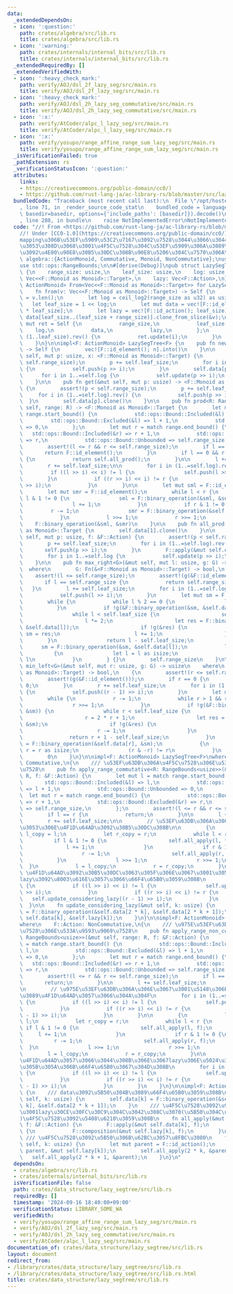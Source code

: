 ```yaml
---
data:
  _extendedDependsOn:
  - icon: ':question:'
    path: crates/algebra/src/lib.rs
    title: crates/algebra/src/lib.rs
  - icon: ':warning:'
    path: crates/internals/internal_bits/src/lib.rs
    title: crates/internals/internal_bits/src/lib.rs
  _extendedRequiredBy: []
  _extendedVerifiedWith:
  - icon: ':heavy_check_mark:'
    path: verify/AOJ/dsl_2f_lazy_seg/src/main.rs
    title: verify/AOJ/dsl_2f_lazy_seg/src/main.rs
  - icon: ':heavy_check_mark:'
    path: verify/AOJ/dsl_2h_lazy_seg_commutative/src/main.rs
    title: verify/AOJ/dsl_2h_lazy_seg_commutative/src/main.rs
  - icon: ':x:'
    path: verify/AtCoder/alpc_l_lazy_seg/src/main.rs
    title: verify/AtCoder/alpc_l_lazy_seg/src/main.rs
  - icon: ':x:'
    path: verify/yosupo/range_affine_range_sum_lazy_seg/src/main.rs
    title: verify/yosupo/range_affine_range_sum_lazy_seg/src/main.rs
  _isVerificationFailed: true
  _pathExtension: rs
  _verificationStatusIcon: ':question:'
  attributes:
    links:
    - https://creativecommons.org/public-domain/cc0/)
    - https://github.com/rust-lang-ja/ac-library-rs/blob/master/src/lazysegtree.rs>
  bundledCode: "Traceback (most recent call last):\n  File \"/opt/hostedtoolcache/Python/3.10.14/x64/lib/python3.10/site-packages/onlinejudge_verify/documentation/build.py\"\
    , line 71, in _render_source_code_stat\n    bundled_code = language.bundle(stat.path,\
    \ basedir=basedir, options={'include_paths': [basedir]}).decode()\n  File \"/opt/hostedtoolcache/Python/3.10.14/x64/lib/python3.10/site-packages/onlinejudge_verify/languages/rust.py\"\
    , line 288, in bundle\n    raise NotImplementedError\nNotImplementedError\n"
  code: "//! From <https://github.com/rust-lang-ja/ac-library-rs/blob/master/src/lazysegtree.rs>\n\
    //! Under [CC0-1.0](https://creativecommons.org/public-domain/cc0/)  \n//! composition\u3084\
    mapping\u306B\u53EF\u5909\u53C2\u7167\u3092\u7528\u3044\u3066\u3044\u308B\u3068\
    \u3053\u308D\u3068\u3001\u4F5C\u7528\u304C\u53EF\u5909\u306A\u3089\u4F1D\u64AD\
    \u3092\u4E00\u90E8\u30B5\u30DC\u308B\u90E8\u5206\u304C\u7570\u306A\u308B\n\nuse\
    \ algebra::{ActionMonoid, Commutative, Monoid, NonCommutative};\nuse internal_bits::ceil_log2;\n\
    use std::ops::RangeBounds;\n\n#[derive(Debug)]\npub struct LazySegTree<F: ActionMonoid>\
    \ {\n    range_size: usize,\n    leaf_size: usize,\n    log: usize,\n    data:\
    \ Vec<<F::Monoid as Monoid>::Target>,\n    lazy: Vec<F::Action>,\n}\n\nimpl<F:\
    \ ActionMonoid> From<Vec<<F::Monoid as Monoid>::Target>> for LazySegTree<F> {\n\
    \    fn from(v: Vec<<F::Monoid as Monoid>::Target>) -> Self {\n        let range_size\
    \ = v.len();\n        let log = ceil_log2(range_size as u32) as usize;\n     \
    \   let leaf_size = 1 << log;\n        let mut data = vec![F::id_element(); 2\
    \ * leaf_size];\n        let lazy = vec![F::id_action(); leaf_size];\n       \
    \ data[leaf_size..(leaf_size + range_size)].clone_from_slice(&v);\n        let\
    \ mut ret = Self {\n            range_size,\n            leaf_size,\n        \
    \    log,\n            data,\n            lazy,\n        };\n        for i in\
    \ (1..leaf_size).rev() {\n            ret.update(i);\n        }\n        ret\n\
    \    }\n}\n\nimpl<F: ActionMonoid> LazySegTree<F> {\n    pub fn new(n: usize)\
    \ -> Self {\n        vec![F::id_element(); n].into()\n    }\n\n    pub fn set(&mut\
    \ self, mut p: usize, x: <F::Monoid as Monoid>::Target) {\n        assert!(p <\
    \ self.range_size);\n        p += self.leaf_size;\n        for i in (1..=self.log).rev()\
    \ {\n            self.push(p >> i);\n        }\n        self.data[p] = x;\n  \
    \      for i in 1..=self.log {\n            self.update(p >> i);\n        }\n\
    \    }\n\n    pub fn get(&mut self, mut p: usize) -> <F::Monoid as Monoid>::Target\
    \ {\n        assert!(p < self.range_size);\n        p += self.leaf_size;\n   \
    \     for i in (1..=self.log).rev() {\n            self.push(p >> i);\n      \
    \  }\n        self.data[p].clone()\n    }\n\n    pub fn prod<R: RangeBounds<usize>>(&mut\
    \ self, range: R) -> <F::Monoid as Monoid>::Target {\n        let mut l = match\
    \ range.start_bound() {\n            std::ops::Bound::Included(&l) => l,\n   \
    \         std::ops::Bound::Excluded(&l) => l + 1,\n            std::ops::Bound::Unbounded\
    \ => 0,\n        };\n        let mut r = match range.end_bound() {\n         \
    \   std::ops::Bound::Included(&r) => r + 1,\n            std::ops::Bound::Excluded(&r)\
    \ => r,\n            std::ops::Bound::Unbounded => self.range_size,\n        };\n\
    \        assert!(l <= r && r <= self.range_size);\n        if l == r {\n     \
    \       return F::id_element();\n        }\n        if l == 0 && r == self.range_size\
    \ {\n            return self.all_prod();\n        }\n\n        l += self.leaf_size;\n\
    \        r += self.leaf_size;\n\n        for i in (1..=self.log).rev() {\n   \
    \         if ((l >> i) << i) != l {\n                self.push(l >> i);\n    \
    \        }\n            if ((r >> i) << i) != r {\n                self.push(r\
    \ >> i);\n            }\n        }\n\n        let mut sml = F::id_element();\n\
    \        let mut smr = F::id_element();\n        while l < r {\n            if\
    \ l & 1 != 0 {\n                sml = F::binary_operation(&sml, &self.data[l]);\n\
    \                l += 1;\n            }\n            if r & 1 != 0 {\n       \
    \         r -= 1;\n                smr = F::binary_operation(&self.data[r], &smr);\n\
    \            }\n            l >>= 1;\n            r >>= 1;\n        }\n\n    \
    \    F::binary_operation(&sml, &smr)\n    }\n\n    pub fn all_prod(&self) -> <F::Monoid\
    \ as Monoid>::Target {\n        self.data[1].clone()\n    }\n\n    pub fn apply(&mut\
    \ self, mut p: usize, f: &F::Action) {\n        assert!(p < self.range_size);\n\
    \        p += self.leaf_size;\n        for i in (1..=self.log).rev() {\n     \
    \       self.push(p >> i);\n        }\n        F::apply(&mut self.data[p], f);\n\
    \        for i in 1..=self.log {\n            self.update(p >> i);\n        }\n\
    \    }\n\n    pub fn max_right<G>(&mut self, mut l: usize, g: G) -> usize\n  \
    \  where\n        G: Fn(&<F::Monoid as Monoid>::Target) -> bool,\n    {\n    \
    \    assert!(l <= self.range_size);\n        assert!(g(&F::id_element()));\n \
    \       if l == self.range_size {\n            return self.range_size;\n     \
    \   }\n        l += self.leaf_size;\n        for i in (1..=self.log).rev() {\n\
    \            self.push(l >> i);\n        }\n        let mut sm = F::id_element();\n\
    \        while {\n            while l % 2 == 0 {\n                l >>= 1;\n \
    \           }\n            if !g(&F::binary_operation(&sm, &self.data[l])) {\n\
    \                while l < self.leaf_size {\n                    self.push(l);\n\
    \                    l *= 2;\n                    let res = F::binary_operation(&sm,\
    \ &self.data[l]);\n                    if !g(&res) {\n                       \
    \ sm = res;\n                        l += 1;\n                    }\n        \
    \        }\n                return l - self.leaf_size;\n            }\n      \
    \      sm = F::binary_operation(&sm, &self.data[l]);\n            l += 1;\n  \
    \          {\n                let l = l as isize;\n                (l & -l) !=\
    \ l\n            }\n        } {}\n        self.range_size\n    }\n\n    pub fn\
    \ min_left<G>(&mut self, mut r: usize, g: G) -> usize\n    where\n        G: Fn(&<F::Monoid\
    \ as Monoid>::Target) -> bool,\n    {\n        assert!(r <= self.range_size);\n\
    \        assert!(g(&F::id_element()));\n        if r == 0 {\n            return\
    \ 0;\n        }\n        r += self.leaf_size;\n        for i in (1..=self.log).rev()\
    \ {\n            self.push((r - 1) >> i);\n        }\n        let mut sm = F::id_element();\n\
    \        while {\n            r -= 1;\n            while r > 1 && r % 2 != 0 {\n\
    \                r >>= 1;\n            }\n            if !g(&F::binary_operation(&self.data[r],\
    \ &sm)) {\n                while r < self.leaf_size {\n                    self.push(r);\n\
    \                    r = 2 * r + 1;\n                    let res = F::binary_operation(&self.data[r],\
    \ &sm);\n                    if !g(&res) {\n                        sm = res;\n\
    \                        r -= 1;\n                    }\n                }\n \
    \               return r + 1 - self.leaf_size;\n            }\n            sm\
    \ = F::binary_operation(&self.data[r], &sm);\n            {\n                let\
    \ r = r as isize;\n                (r & -r) != r\n            }\n        } {}\n\
    \        0\n    }\n}\n\nimpl<F: ActionMonoid> LazySegTree<F>\nwhere\n    F::Action:\
    \ Commutative,\n{\n    /// \u53EF\u63DB\u306A\u4F5C\u7528\u306E\u533A\u9593\u9069\
    \u7528\n    pub fn apply_range_commutative<R: RangeBounds<usize>>(&mut self, range:\
    \ R, f: &F::Action) {\n        let mut l = match range.start_bound() {\n     \
    \       std::ops::Bound::Included(&l) => l,\n            std::ops::Bound::Excluded(&l)\
    \ => l + 1,\n            std::ops::Bound::Unbounded => 0,\n        };\n      \
    \  let mut r = match range.end_bound() {\n            std::ops::Bound::Included(&r)\
    \ => r + 1,\n            std::ops::Bound::Excluded(&r) => r,\n            std::ops::Bound::Unbounded\
    \ => self.range_size,\n        };\n        assert!(l <= r && r <= self.range_size);\n\
    \        if l == r {\n            return;\n        }\n\n        l += self.leaf_size;\n\
    \        r += self.leaf_size;\n\n        // \u53EF\u63DB\u306A\u306E\u3067\u3053\
    \u3053\u306E\u4F1D\u64AD\u3092\u30B5\u30DC\u308B\n\n        {\n            let\
    \ l_copy = l;\n            let r_copy = r;\n            while l < r {\n      \
    \          if l & 1 != 0 {\n                    self.all_apply(l, f);\n      \
    \              l += 1;\n                }\n                if r & 1 != 0 {\n \
    \                   r -= 1;\n                    self.all_apply(r, f);\n     \
    \           }\n                l >>= 1;\n                r >>= 1;\n          \
    \  }\n            l = l_copy;\n            r = r_copy;\n        }\n\n        //\
    \ \u4F1D\u64AD\u3092\u30B5\u30DC\u3063\u305F\u306E\u3067\u3001\u3053\u3053\u3067\
    lazy\u3092\u8003\u616E\u3057\u3066\u66F4\u65B0\u3059\u308B\n        for i in 1..=self.log\
    \ {\n            if ((l >> i) << i) != l {\n                self.update_considering_lazy(l\
    \ >> i);\n            }\n            if ((r >> i) << i) != r {\n             \
    \   self.update_considering_lazy((r - 1) >> i);\n            }\n        }\n  \
    \  }\n\n    fn update_considering_lazy(&mut self, k: usize) {\n        self.data[k]\
    \ = F::binary_operation(&self.data[2 * k], &self.data[2 * k + 1]);\n        F::apply(&mut\
    \ self.data[k], &self.lazy[k]);\n    }\n}\n\nimpl<F: ActionMonoid> LazySegTree<F>\n\
    where\n    F::Action: NonCommutative,\n{\n    /// \u975E\u53EF\u63DB\u306A\u4F5C\
    \u7528\u306E\u533A\u9593\u9069\u7528\n    pub fn apply_range_non_commutative<R:\
    \ RangeBounds<usize>>(&mut self, range: R, f: &F::Action) {\n        let mut l\
    \ = match range.start_bound() {\n            std::ops::Bound::Included(&l) =>\
    \ l,\n            std::ops::Bound::Excluded(&l) => l + 1,\n            std::ops::Bound::Unbounded\
    \ => 0,\n        };\n        let mut r = match range.end_bound() {\n         \
    \   std::ops::Bound::Included(&r) => r + 1,\n            std::ops::Bound::Excluded(&r)\
    \ => r,\n            std::ops::Bound::Unbounded => self.range_size,\n        };\n\
    \        assert!(l <= r && r <= self.range_size);\n        if l == r {\n     \
    \       return;\n        }\n\n        l += self.leaf_size;\n        r += self.leaf_size;\n\
    \n        // \u975E\u53EF\u63DB\u306A\u306E\u3067\u3001\u5148\u306B\u4E0A\u304B\
    \u3089\u4F1D\u64AD\u3057\u3066\u304A\u304F\n        for i in (1..=self.log).rev()\
    \ {\n            if ((l >> i) << i) != l {\n                self.push(l >> i);\n\
    \            }\n            if ((r >> i) << i) != r {\n                self.push((r\
    \ - 1) >> i);\n            }\n        }\n\n        {\n            let l_copy =\
    \ l;\n            let r_copy = r;\n            while l < r {\n               \
    \ if l & 1 != 0 {\n                    self.all_apply(l, f);\n               \
    \     l += 1;\n                }\n                if r & 1 != 0 {\n          \
    \          r -= 1;\n                    self.all_apply(r, f);\n              \
    \  }\n                l >>= 1;\n                r >>= 1;\n            }\n    \
    \        l = l_copy;\n            r = r_copy;\n        }\n\n        // \u5148\u306B\
    \u4F1D\u64AD\u3057\u3066\u3044\u308B\u306E\u3067lazy\u306E\u5024\u3092\u8003\u616E\
    \u305B\u305A\u306B\u66F4\u65B0\u3067\u304D\u308B\n        for i in 1..=self.log\
    \ {\n            if ((l >> i) << i) != l {\n                self.update(l >> i);\n\
    \            }\n            if ((r >> i) << i) != r {\n                self.update((r\
    \ - 1) >> i);\n            }\n        }\n    }\n}\n\nimpl<F: ActionMonoid> LazySegTree<F>\
    \ {\n    /// data\u3092\u5B50\u304B\u3089\u66F4\u65B0\u3059\u308B\n    fn update(&mut\
    \ self, k: usize) {\n        self.data[k] = F::binary_operation(&self.data[2 *\
    \ k], &self.data[2 * k + 1]);\n    }\n    /// \u4F5C\u7528\u3092\u9069\u7528\u3057\
    \u3001lazy\u30CE\u30FC\u30C9\u304C\u3042\u308C\u3070(\u5B50\u304C\u3042\u308C\u3070\
    )\u4F5C\u7528\u3092\u5408\u6210\u3059\u308B\n    fn all_apply(&mut self, k: usize,\
    \ f: &F::Action) {\n        F::apply(&mut self.data[k], f);\n        if k < self.leaf_size\
    \ {\n            F::composition(&mut self.lazy[k], f);\n        }\n    }\n   \
    \ /// \u4F5C\u7528\u3092\u5B50\u306B\u62BC\u3057\u8FBC\u3080\n    fn push(&mut\
    \ self, k: usize) {\n        let mut parent = F::id_action();\n        std::mem::swap(&mut\
    \ parent, &mut self.lazy[k]);\n        self.all_apply(2 * k, &parent);\n     \
    \   self.all_apply(2 * k + 1, &parent);\n    }\n}\n"
  dependsOn:
  - crates/algebra/src/lib.rs
  - crates/internals/internal_bits/src/lib.rs
  isVerificationFile: false
  path: crates/data_structure/lazy_segtree/src/lib.rs
  requiredBy: []
  timestamp: '2024-09-16 18:40:00+09:00'
  verificationStatus: LIBRARY_SOME_WA
  verifiedWith:
  - verify/yosupo/range_affine_range_sum_lazy_seg/src/main.rs
  - verify/AOJ/dsl_2f_lazy_seg/src/main.rs
  - verify/AOJ/dsl_2h_lazy_seg_commutative/src/main.rs
  - verify/AtCoder/alpc_l_lazy_seg/src/main.rs
documentation_of: crates/data_structure/lazy_segtree/src/lib.rs
layout: document
redirect_from:
- /library/crates/data_structure/lazy_segtree/src/lib.rs
- /library/crates/data_structure/lazy_segtree/src/lib.rs.html
title: crates/data_structure/lazy_segtree/src/lib.rs
---
```

